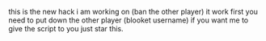 this is the new hack i am working on (ban the other player)
it work 
first you need to put down the other player (blooket username)
if you want me to give the script to you just star this.
